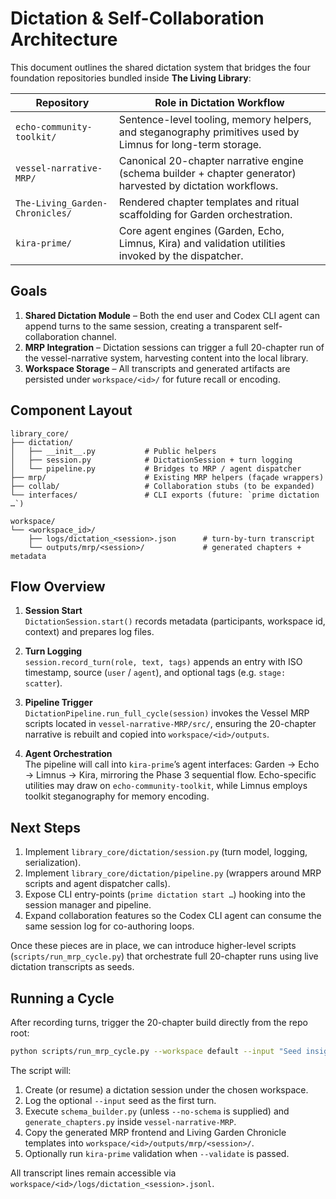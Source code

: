 # Dictation & Self-Collaboration Architecture

This document outlines the shared dictation system that bridges the four
foundation repositories bundled inside **The Living Library**:

| Repository | Role in Dictation Workflow |
|------------|---------------------------|
| `echo-community-toolkit/` | Sentence-level tooling, memory helpers, and steganography primitives used by Limnus for long-term storage. |
| `vessel-narrative-MRP/` | Canonical 20-chapter narrative engine (schema builder + chapter generator) harvested by dictation workflows. |
| `The-Living_Garden-Chronicles/` | Rendered chapter templates and ritual scaffolding for Garden orchestration. |
| `kira-prime/` | Core agent engines (Garden, Echo, Limnus, Kira) and validation utilities invoked by the dispatcher. |

## Goals

1. **Shared Dictation Module** – Both the end user and Codex CLI agent
   can append turns to the same session, creating a transparent
   self-collaboration channel.
2. **MRP Integration** – Dictation sessions can trigger a full
   20-chapter run of the vessel-narrative system, harvesting content into
   the local library.
3. **Workspace Storage** – All transcripts and generated artifacts are
   persisted under `workspace/<id>/` for future recall or encoding.

## Component Layout

```
library_core/
├── dictation/
│   ├── __init__.py           # Public helpers
│   ├── session.py            # DictationSession + turn logging
│   └── pipeline.py           # Bridges to MRP / agent dispatcher
├── mrp/                      # Existing MRP helpers (façade wrappers)
├── collab/                   # Collaboration stubs (to be expanded)
└── interfaces/               # CLI exports (future: `prime dictation …`)

workspace/
└── <workspace_id>/
    ├── logs/dictation_<session>.json      # turn-by-turn transcript
    └── outputs/mrp/<session>/             # generated chapters + metadata
```

## Flow Overview

1. **Session Start**  
   `DictationSession.start()` records metadata (participants,
   workspace id, context) and prepares log files.

2. **Turn Logging**  
   `session.record_turn(role, text, tags)` appends an entry with ISO
   timestamp, source (`user` / `agent`), and optional tags (e.g.
   `stage: scatter`).

3. **Pipeline Trigger**  
   `DictationPipeline.run_full_cycle(session)` invokes the Vessel MRP
   scripts located in `vessel-narrative-MRP/src/`, ensuring the
   20-chapter narrative is rebuilt and copied into `workspace/<id>/outputs`.

4. **Agent Orchestration**  
   The pipeline will call into `kira-prime`’s agent interfaces:
   Garden → Echo → Limnus → Kira, mirroring the Phase 3 sequential flow.
   Echo-specific utilities may draw on `echo-community-toolkit`,
   while Limnus employs toolkit steganography for memory encoding.

## Next Steps

1. Implement `library_core/dictation/session.py` (turn model, logging,
   serialization).
2. Implement `library_core/dictation/pipeline.py` (wrappers around MRP
   scripts and agent dispatcher calls).
3. Expose CLI entry-points (`prime dictation start …`) hooking into the
   session manager and pipeline.
4. Expand collaboration features so the Codex CLI agent can consume the
   same session log for co-authoring loops.

Once these pieces are in place, we can introduce higher-level scripts
(`scripts/run_mrp_cycle.py`) that orchestrate full 20-chapter runs using
live dictation transcripts as seeds.

## Running a Cycle

After recording turns, trigger the 20-chapter build directly from the
repo root:

```bash
python scripts/run_mrp_cycle.py --workspace default --input "Seed insight"
```

The script will:

1. Create (or resume) a dictation session under the chosen workspace.
2. Log the optional `--input` seed as the first turn.
3. Execute `schema_builder.py` (unless `--no-schema` is supplied) and
   `generate_chapters.py` inside `vessel-narrative-MRP`.
4. Copy the generated MRP frontend and Living Garden Chronicle templates
   into `workspace/<id>/outputs/mrp/<session>/`.
5. Optionally run `kira-prime` validation when `--validate` is passed.

All transcript lines remain accessible via
`workspace/<id>/logs/dictation_<session>.jsonl`.
